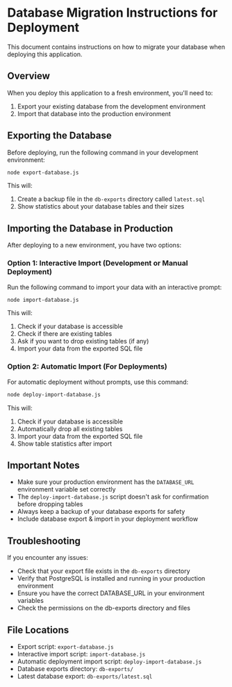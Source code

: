 # Database Migration Instructions for Deployment

This document contains instructions on how to migrate your database when deploying this application.

## Overview

When you deploy this application to a fresh environment, you'll need to:

1. Export your existing database from the development environment
2. Import that database into the production environment

## Exporting the Database

Before deploying, run the following command in your development environment:

```bash
node export-database.js
```

This will:
1. Create a backup file in the `db-exports` directory called `latest.sql`
2. Show statistics about your database tables and their sizes

## Importing the Database in Production

After deploying to a new environment, you have two options:

### Option 1: Interactive Import (Development or Manual Deployment)

Run the following command to import your data with an interactive prompt:

```bash
node import-database.js
```

This will:
1. Check if your database is accessible
2. Check if there are existing tables
3. Ask if you want to drop existing tables (if any)
4. Import your data from the exported SQL file

### Option 2: Automatic Import (For Deployments)

For automatic deployment without prompts, use this command:

```bash
node deploy-import-database.js
```

This will:
1. Check if your database is accessible
2. Automatically drop all existing tables
3. Import your data from the exported SQL file
4. Show table statistics after import

## Important Notes

- Make sure your production environment has the `DATABASE_URL` environment variable set correctly
- The `deploy-import-database.js` script doesn't ask for confirmation before dropping tables
- Always keep a backup of your database exports for safety
- Include database export & import in your deployment workflow

## Troubleshooting

If you encounter any issues:

- Check that your export file exists in the `db-exports` directory
- Verify that PostgreSQL is installed and running in your production environment
- Ensure you have the correct DATABASE_URL in your environment variables
- Check the permissions on the db-exports directory and files

## File Locations

- Export script: `export-database.js`
- Interactive import script: `import-database.js`
- Automatic deployment import script: `deploy-import-database.js`
- Database exports directory: `db-exports/` 
- Latest database export: `db-exports/latest.sql`